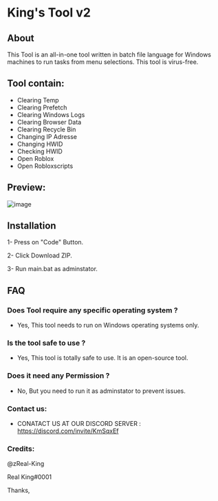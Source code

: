 # King's Tool v2

## About
This Tool is an all-in-one tool written in batch file language for Windows machines to run tasks from menu selections. This tool is virus-free.

## Tool contain:
* Clearing Temp
* Clearing Prefetch
* Clearing Windows Logs
* Clearing Browser Data
* Clearing Recycle Bin
* Changing IP Adresse
* Changing HWID
* Checking HWID
* Open Roblox
* Open Robloxscripts

## Preview:
![image](https://github.com/zReal-King/King-Tool/assets/71533667/0f0646d9-97df-4419-bf44-c16db3231ba5)


## Installation  
1- Press on "Code" Button.

2- Click Download ZIP.

3- Run main.bat as adminstator.


## FAQ

### Does Tool require any specific operating system ?
* Yes, This tool needs to run on Windows operating systems only.

### Is the tool safe to use ?
* Yes, This tool is totally safe to use. It is an open-source tool.

### Does it need any Permission ?
* No, But you need to run it as adminstator to prevent issues.

### Contact us:

* CONATACT US AT OUR DISCORD SERVER : https://discord.com/invite/KmSqxEf

### Credits:
@zReal-King

Real King#0001

Thanks,
